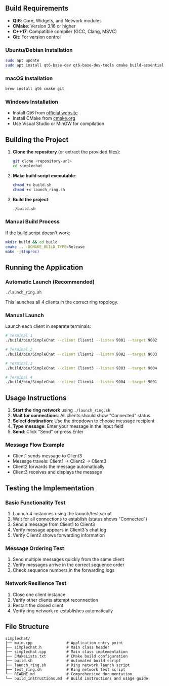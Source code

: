 ## Build Requirements

- **Qt6**: Core, Widgets, and Network modules
- **CMake**: Version 3.16 or higher  
- **C++17**: Compatible compiler (GCC, Clang, MSVC)
- **Git**: For version control

### Ubuntu/Debian Installation
```bash
sudo apt update
sudo apt install qt6-base-dev qt6-base-dev-tools cmake build-essential git
```

### macOS Installation
```bash
brew install qt6 cmake git
```

### Windows Installation
- Install Qt6 from [official website](https://www.qt.io/download)
- Install CMake from [cmake.org](https://cmake.org/download/)
- Use Visual Studio or MinGW for compilation

## Building the Project

1. **Clone the repository** (or extract the provided files):
   ```bash
   git clone <repository-url>
   cd simplechat
   ```

2. **Make build script executable**:
   ```bash
   chmod +x build.sh
   chmod +x launch_ring.sh
   ```

3. **Build the project**:
   ```bash
   ./build.sh
   ```

### Manual Build Process
If the build script doesn't work:
```bash
mkdir build && cd build
cmake .. -DCMAKE_BUILD_TYPE=Release
make -j$(nproc)
```

## Running the Application

### Automatic Launch (Recommended)
```bash
./launch_ring.sh
```
This launches all 4 clients in the correct ring topology.

### Manual Launch
Launch each client in separate terminals:

```bash
# Terminal 1
./build/bin/SimpleChat --client Client1 --listen 9001 --target 9002

# Terminal 2  
./build/bin/SimpleChat --client Client2 --listen 9002 --target 9003

# Terminal 3
./build/bin/SimpleChat --client Client3 --listen 9003 --target 9004

# Terminal 4
./build/bin/SimpleChat --client Client4 --listen 9004 --target 9001
```

## Usage Instructions

1. **Start the ring network** using `./launch_ring.sh`
2. **Wait for connections**: All clients should show "Connected" status
3. **Select destination**: Use the dropdown to choose message recipient
4. **Type message**: Enter your message in the input field
5. **Send**: Click "Send" or press Enter

### Message Flow Example
- Client1 sends message to Client3
- Message travels: Client1 → Client2 → Client3
- Client2 forwards the message automatically
- Client3 receives and displays the message

## Testing the Implementation

### Basic Functionality Test
1. Launch 4 instances using the launch/test script
2. Wait for all connections to establish (status shows "Connected")
3. Send a message from Client1 to Client3
4. Verify message appears in Client3's chat log
5. Verify Client2 shows forwarding information

### Message Ordering Test
1. Send multiple messages quickly from the same client
2. Verify messages arrive in the correct sequence order
3. Check sequence numbers in the forwarding logs

### Network Resilience Test
1. Close one client instance
2. Verify other clients attempt reconnection
3. Restart the closed client
4. Verify ring network re-establishes automatically

## File Structure

```
simplechat/
├── main.cpp               # Application entry point
├── simplechat.h           # Main class header
├── simplechat.cpp         # Main class implementation  
├── CMakeLists.txt         # CMake build configuration
├── build.sh               # Automated build script
├── launch_ring.sh         # Ring network launch script
├── test_ring.sh           # Ring network test script
└── README.md              # Comprehensive documentation
└── build_instructions.md  # Build instructions and usage guide
```